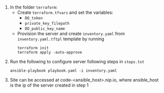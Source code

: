 1. In the folder `terraform`:
    - Create `terraform.tfvars` and set the variables:
        - `DO_token`
        - `private_key_filepath`
        - `DO_public_key_name`
    - Provision the server and create `inventory.yaml` from `inventory.yaml.tftpl` template by running
        ```
        terraform init
        terraform apply -auto-approve
        ```
2. Run the following to configure server following steps in `steps.txt`
    ```
    ansible-playbook playbook.yaml -i inventory.yaml
    ```
3. Site can be accessed at code-<ansible_host>.nip.io, where ansible_host is the ip of the server created in step 1
